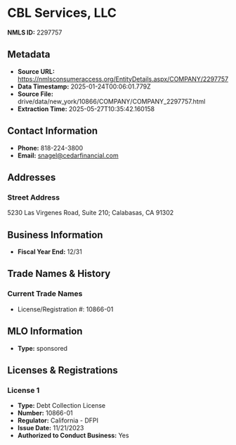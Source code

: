 # CBL Services, LLC

**NMLS ID:** 2297757

## Metadata
- **Source URL:** https://nmlsconsumeraccess.org/EntityDetails.aspx/COMPANY/2297757
- **Data Timestamp:** 2025-01-24T00:06:01.779Z
- **Source File:** drive/data/new_york/10866/COMPANY/COMPANY_2297757.html
- **Extraction Time:** 2025-05-27T10:35:42.160158

## Contact Information
- **Phone:** 818-224-3800
- **Email:** snagel@cedarfinancial.com

## Addresses
### Street Address
5230 Las Virgenes Road, Suite 210; Calabasas, CA 91302

## Business Information
- **Fiscal Year End:** 12/31

## Trade Names & History
### Current Trade Names
- License/Registration #: 10866-01

## MLO Information
- **Type:** sponsored

## Licenses & Registrations

### License 1
- **Type:** Debt Collection License
- **Number:** 10866-01
- **Regulator:** California - DFPI
- **Issue Date:** 11/21/2023
- **Authorized to Conduct Business:** Yes
